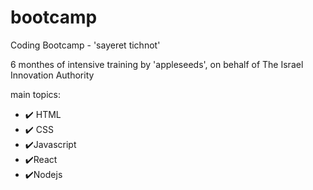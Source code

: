 # bootcamp 
 Coding Bootcamp - 'sayeret tichnot'


 6 monthes of intensive training by 'appleseeds', 
 on behalf of The Israel Innovation Authority


main topics:

- ✔️ HTML
- ✔️ CSS
- ✔️Javascript
- ✔️React
- ✔️Nodejs
